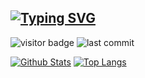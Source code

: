 [![Typing SVG](https://readme-typing-svg.herokuapp.com/?font=Roboto+Mono&size=32&width=800&color=FFC2F9E5&duration=6666&lines=❤️Sparkle+It+with+Stardust❤️)](https://git.io/typing-svg)
-----
![visitor badge](https://visitor-badge.glitch.me/badge?page_id=eighteggs.visitor-badge) ![last commit](https://custom-icon-badges.herokuapp.com/github/last-commit/EightEggs/EightEggs)

[![Github Stats](https://github-readme-stats.vercel.app/api?bg_color=0000&title_color=4C71F1&text_color=8A919F&line_height=24&border_color=8884&username=eighteggs&hide=contribs&show_icons=true&count_private=true)](https://github.com/anuraghazra/github-readme-stats)
[![Top Langs](https://github-readme-stats.vercel.app/api/top-langs/?bg_color=0000&title_color=4C71F1&text_color=8A919F&card_width=240&border_color=8884&username=eighteggs&layout=compact)](https://github.com/anuraghazra/github-readme-stats)


